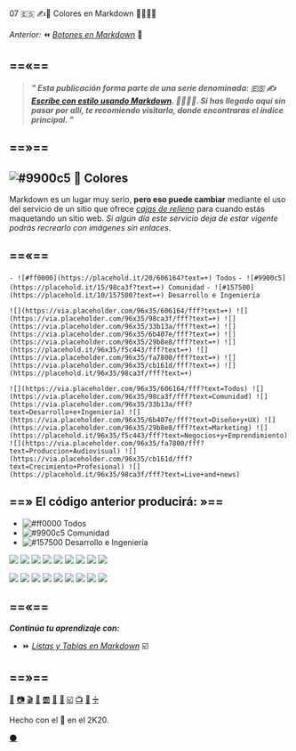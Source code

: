 07 🇪🇸 ✍️🌈 Colores en Markdown 👨‍🎨👩‍🎨


_Anterior:_ ⏪ [_Botones en Markdown_](https://platzi.com/comunidad/botones-con-estilo-en-markdown) 🔲

==«==
---
 
 
> _**" Esta publicación forma parte de una serie denominada: 🇪🇸 ✍️ [Escribe con estilo usando Markdown](https://platzi.com/blog/escribe-con-estilo-usando-markdown "Escribe con estilo usando Markdown"). 👨‍🎨👩‍🎨. Si has llegado aquí sin pasar por allí, te recomiendo visitarla, donde encontraras el índice principal. "**_


==»==
---

##  ![#9900c5](https://placehold.it/15/9900c5?text=+) 🌈 Colores

Markdown es un lugar muy serio, **pero eso puede cambiar** mediante el uso del servicio de un sitio que ofrece _[cajas de relleno](https://placehold.it)_ para cuando estás maquetando un sitio web. _Si algún día este servicio deja de estar vigente  podrás recrearlo con imágenes sin enlaces_. 

==«==
---

`- ![#ff0000](https://placehold.it/20/606164?text=+) Todos`
`- ![#9900c5](https://placehold.it/15/98ca3f?text=+) Comunidad`
`- ![#157500](https://placehold.it/10/157500?text=+) Desarrollo e Ingeniería`

````![](https://via.placeholder.com/96x35/606164/fff?text=+) ![](https://via.placeholder.com/96x35/98ca3f/fff?text=+) ![](https://via.placeholder.com/96x35/33b13a/fff?text=+) ![](https://via.placeholder.com/96x35/6b407e/fff?text=+) ![](https://via.placeholder.com/96x35/29b8e8/fff?text=+) ![](https://placehold.it/96x35/f5c443/fff?text=+) ![](https://via.placeholder.com/96x35/fa7800/fff?text=+) ![](https://via.placeholder.com/96x35/cb161d/fff?text=+) ![](https://placehold.it/96x35/98ca3f/fff?text=+)````

````![](https://via.placeholder.com/96x35/606164/fff?text=Todos) ![](https://via.placeholder.com/96x35/98ca3f/fff?text=Comunidad) ![](https://via.placeholder.com/96x35/33b13a/fff?text=Desarrollo+e+Ingeniería) ![](https://via.placeholder.com/96x35/6b407e/fff?text=Diseño+y+UX) ![](https://via.placeholder.com/96x35/29b8e8/fff?text=Marketing) ![](https://placehold.it/96x35/f5c443/fff?text=Negocios+y+Emprendimiento) ![](https://via.placeholder.com/96x35/fa7800/fff?text=Produccion+Audiovisual) ![](https://via.placeholder.com/96x35/cb161d/fff?text=Crecimiento+Profesional) ![](https://placehold.it/96x35/98ca3f/fff?text=Live+and+news)````


==» El código anterior producirá: »==
---


- ![#ff0000](https://placehold.it/20/606164?text=+) Todos
- ![#9900c5](https://placehold.it/15/98ca3f?text=+) Comunidad
- ![#157500](https://placehold.it/10/157500?text=+) Desarrollo e Ingeniería

![](https://via.placeholder.com/96x35/606164/fff?text=+) ![](https://via.placeholder.com/96x35/98ca3f/fff?text=+) ![](https://via.placeholder.com/96x35/33b13a/fff?text=+) ![](https://via.placeholder.com/96x35/6b407e/fff?text=+) ![](https://via.placeholder.com/96x35/29b8e8/fff?text=+) ![](https://placehold.it/96x35/f5c443/fff?text=+) ![](https://via.placeholder.com/96x35/fa7800/fff?text=+) ![](https://via.placeholder.com/96x35/cb161d/fff?text=+) ![](https://placehold.it/96x35/98ca3f/fff?text=+)


![](https://via.placeholder.com/96x35/606164/fff?text=Todos) ![](https://via.placeholder.com/96x35/98ca3f/fff?text=Comunidad) ![](https://via.placeholder.com/96x35/33b13a/fff?text=Desarrollo+e+Ingeniería) ![](https://via.placeholder.com/96x35/6b407e/fff?text=Diseño+y+UX) ![](https://via.placeholder.com/96x35/29b8e8/fff?text=Marketing) ![](https://placehold.it/96x35/f5c443/fff?text=Negocios+y+Emprendimiento) ![](https://via.placeholder.com/96x35/fa7800/fff?text=Produccion+Audiovisual) ![](https://via.placeholder.com/96x35/cb161d/fff?text=Crecimiento+Profesional) ![](https://placehold.it/96x35/98ca3f/fff?text=Live+and+news)



==«==
---

**_Continúa tu aprendizaje con:_**

* ⏩ _[Listas y Tablas en Markdown](https://platzi.com/comunidad/listas-y-tablas-con-estilo-en-markdown)_ ☑️

==»==
---
[📖](https://platzi.com/comunidad/textos-con-estilo-en-markdown/ "Textos en Markdown")  [📷](https://platzi.com/comunidad/imagenes-con-estilo-en-markdown/ "Imágenes en Markdown") [🎬](https://platzi.com/comunidad/animaciones-con-estilo-en-markdown/ "Animaciones en Markdown") [🍕](https://platzi.com/comunidad/emojis-con-estilo-en-markdown/ "Emojis en Markdown") [🆎](https://platzi.com/comunidad/variables-con-estilo-en-markdown/ "Variables en Markdown") [🔲](https://platzi.com/comunidad/botones-con-estilo-en-markdown/ "Botones en Markdown")  [🌈](https://platzi.com/comunidad/colores-con-estilo-en-markdown/ "Colores en Markdown")  [☑️](https://platzi.com/comunidad/listas-y-tablas-con-estilo-en-markdown/ "Listas y Tablas en Markdown")  [📺](https://platzi.com/comunidad/videos-de-youtube-y-vimeo-con-estilo-en-markdown/ "Videos de Youtube y Vimeo en Markdown")  [🔣](https://platzi.com/comunidad/ascii-art-con-estilo-en-markdown/ "ASCII Art en Markdown")  [➗](https://platzi.com/comunidad/bonus-formulas-matematicas-con-estilo-en-markdown "Bonus: Fórmulas matemáticas en Markdown")


Hecho con el 💚 en el 2K20. 


[⚫](https://drive.google.com/file/d/1FSoeIb_4eRUtmFtD6YHymS34DI3LUKEf/view?usp=sharing  "Código fuente de esta página") 
